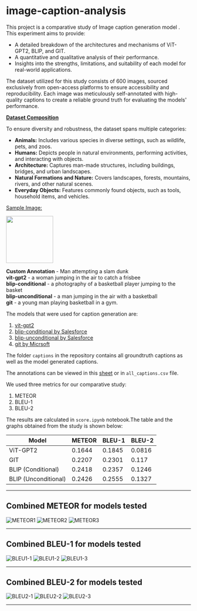 # image-caption-analysis


This project is a comparative study of Image caption generation model . This experiment aims to provide:
- A detailed breakdown of the architectures and mechanisms of ViT-GPT2, BLIP, and GIT.
- A quantitative and qualitative analysis of their performance.
- Insights into the strengths, limitations, and suitability of each model for real-world applications.


The dataset utilized for this study consists of 600 images, sourced exclusively from open-access platforms to ensure accessibility and reproducibility. Each image was meticulously self-annotated with high-quality captions to create a reliable ground truth for evaluating the models' performance.

<b><u>Dataset Composition </u></b>

To ensure diversity and robustness, the dataset spans multiple categories:
- <b>Animals:</b> Includes various species in diverse settings, such as wildlife, pets, and zoos.
- <b>Humans:</b> Depicts people in natural environments, performing activities, and interacting with objects.
- <b>Architecture:</b> Captures man-made structures, including buildings, bridges, and urban landscapes.
- <b>Natural Formations and Nature:</b> Covers landscapes, forests, mountains, rivers, and other natural scenes.
- <b>Everyday Objects:</b> Features commonly found objects, such as tools, household items, and vehicles.

<u>Sample Image:</u>
<!-- ![Sample Image](/sample_image/cat9_img1.jpeg) -->
<img src="/sample_image/cat9_img1.jpeg" width="128">

<b>Custom Annotation</b> - Man attempting a slam dunk <br>
<b>vit-gpt2</b> - a woman jumping in the air to catch a frisbee<br>
<b>blip-conditional</b> - a photography of a basketball player jumping to the basket<br>
<b>blip-unconditional</b> - a man jumping in the air with a basketball<br>
<b>git</b> - a young man playing basketball in a gym.<br>

The models that were used for caption generation are:
1. [vit-gpt2](https://huggingface.co/nlpconnect/vit-gpt2-image-captioning)
2. [blip-conditional by Salesforce](https://huggingface.co/Salesforce/blip-image-captioning-base)
3. [blip-unconditional by Salesforce](https://huggingface.co/Salesforce/blip-image-captioning-base)
4. [git by Micrsoft](https://huggingface.co/microsoft/git-base)



The folder <code>captions</code> in the repository contains all groundtruth captions as well as the model generated captions. 



The annotations can be viewed in this [sheet](https://docs.google.com/spreadsheets/d/18qtOlw3fx2U0tpsXaBPplqvpL3YJEQoUMMsRXHYoeHU/edit?usp=sharing) or in <code>all_captions.csv</code> file. 

We used three metrics for our comparative study:
1. METEOR
2. BLEU-1
3. BLEU-2


The results are calculated in <code>score.ipynb</code> notebook.The table and the graphs obtained from the study is shown below:

| Model                    | METEOR | BLEU-1 | BLEU-2 |
|--------------------------|--------|--------|--------|
| ViT-GPT2                 | 0.1644 | 0.1845 | 0.0816 |
| GIT                      | 0.2207 | 0.2301 | 0.117  |
| BLIP (Conditional)       | 0.2418 | 0.2357 | 0.1246 |
| BLIP (Unconditional)     | 0.2426 | 0.2555 | 0.1327 |


---
<b>Combined METEOR for models tested</b>
---

![METEOR1](/results/Combined-meteor/combined-meteor-1.png)
![METEOR2](/results/Combined-meteor/combined-meteor-2.png)
![METEOR3](/results/Combined-meteor/combined-meteor-3.png)

---
<b>Combined BLEU-1 for models tested</b>
---
![BLEU1-1](/results/Combined-bleu1/combined-bleu1-1.png)
![BLEU1-2](/results/Combined-bleu1/combined-bleu1-2.png)
![BLEU1-3](/results/Combined-bleu1/combined-bleu1-3.png)

---
<b>Combined BLEU-2 for models tested</b>
---
![BLEU2-1](/results/Combined-bleu-2/combined-bleu2-1.png)
![BLEU2-2](/results/Combined-bleu-2/combined-bleu2-2.png)
![BLEU2-3](/results/Combined-bleu-2/combined-bleu2-3.png)

---